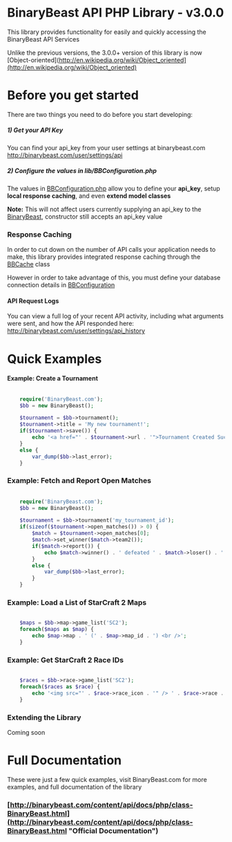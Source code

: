 # BinaryBeast API PHP Library - v3.0.0


This library provides functionality for easily and quickly accessing the BinaryBeast API Services

Unlike the previous versions, the 3.0.0+ version of this library is now [Object-oriented](http://en.wikipedia.org/wiki/Object_oriented](http://en.wikipedia.org/wiki/Object_oriented)


# Before you get started #

There are two things you need to do before you start developing:


##### 1) Get your API Key

You can find your api_key from your user settings at binarybeast.com <http://binarybeast.com/user/settings/api>


##### 2) Configure the values in lib/BBConfiguration.php

The values in [BBConfiguration.php](lib/BBConfiguration.php) allow you to define your **api_key**, setup **local response caching**, and even **extend model classes**

**Note:** This will not affect users currently supplying an api\_key to the [BinaryBeast](BinaryBeast.php), constructor still accepts an api_key value


### Response Caching

In order to cut down on the number of API calls your application needs to make, this library provides integrated response caching through the [BBCache](lib/BBCache.php) class

However in order to take advantage of this, you must define your database connection details in [BBConfiguration](lib/BBConfiguration.php)


#### API Request Logs

You can view a full log of your recent API activity, including what arguments were sent, and how the API responded here: <http://binarybeast.com/user/settings/api_history>

# Quick Examples #


#### Example: Create a Tournament ####

```php

	require('BinaryBeast.com');
	$bb = new BinaryBeast();

	$tournament = $bb->tournament();
	$tournament->title = 'My new tournament!';
	if($tournament->save()) {
		echo '<a href="' . $tournament->url . '">Tournament Created Successfully!</a>';
	}
	else {
		var_dump($bb->last_error);
	}
```

### Example: Fetch and Report Open Matches

```php
	
	require('BinaryBeast.com');
	$bb = new BinaryBeast();

	$tournament = $bb->tournament('my_tournament_id');
	if(sizeof($tournament->open_matches()) > 0) {
		$match = $tournament->open_matches[0];
		$match->set_winner($match->team2());
		if($match->report()) {
			echo $match->winner() . ' defeated ' . $match->loser() . ' in match ' . $match->id;
		}
		else {
			var_dump($bb->last_error);
		}
	}
```


### Example: Load a List of StarCraft 2 Maps

```php

	$maps = $bb->map->game_list('SC2');
	foreach($maps as $map) {
	    echo $map->map . ' (' . $map->map_id . ') <br />';
	}

```


### Example: Get StarCraft 2 Race IDs

```php

	$races = $bb->race->game_list('SC2');
	foreach($races as $race) {
    	echo '<img src="' . $race->race_icon . '" /> ' . $race->race . ' (' . $race->race_id . ') <br />';
	}

```


### Extending the Library

Coming soon



# Full Documentation #

These were just a few quick examples, visit BinaryBeast.com for more examples, and full documentation of the library

### [http://binarybeast.com/content/api/docs/php/class-BinaryBeast.html](http://binarybeast.com/content/api/docs/php/class-BinaryBeast.html "Official Documentation")